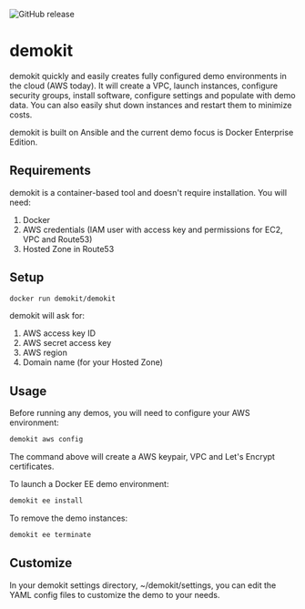 ![GitHub release](https://img.shields.io/github/release/gitamiller/demokit.svg?style=plastic)

# demokit

demokit quickly and easily creates fully configured demo environments in the cloud (AWS today). It will create a VPC, launch instances, configure security groups, install software, configure settings and populate with demo data. You can also easily shut down instances and restart them to minimize costs.

demokit is built on Ansible and the current demo focus is Docker Enterprise Edition.

## Requirements

demokit is a container-based tool and doesn't require installation. You will need:

1. Docker
2. AWS credentials (IAM user with access key and permissions for EC2, VPC and Route53)
3. Hosted Zone in Route53

## Setup

```bash
docker run demokit/demokit
```

demokit will ask for:

1. AWS access key ID
2. AWS secret access key
3. AWS region
4. Domain name (for your Hosted Zone)

## Usage

Before running any demos, you will need to configure your AWS environment:

```bash
demokit aws config
```

The command above will create a AWS keypair, VPC and Let's Encrypt certificates.

To launch a Docker EE demo environment:

```bash
demokit ee install
```

To remove the demo instances:

```bash
demokit ee terminate
```

## Customize

In your demokit settings directory, ~/demokit/settings, you can edit the YAML config files to customize the demo to your needs.